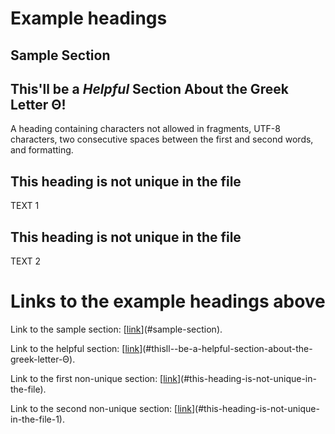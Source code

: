 # Example headings 

## Sample Section

## This'll  be a _Helpful_ Section About the Greek Letter Θ!
A heading containing characters not allowed in fragments, UTF-8 characters, two consecutive spaces between the first and second words, and formatting.

## This heading is not unique in the file

TEXT 1

## This heading is not unique in the file

TEXT 2

# Links to the example headings above

Link to the sample section: [[link](https://youtu.be/dQw4w9WgXcQ)](#sample-section).

Link to the helpful section: [[link](https://youtu.be/dQw4w9WgXcQ)](#thisll--be-a-helpful-section-about-the-greek-letter-Θ).

Link to the first non-unique section: [[link](https://youtu.be/dQw4w9WgXcQ)](#this-heading-is-not-unique-in-the-file).

Link to the second non-unique section: [[link](https://youtu.be/dQw4w9WgXcQ)](#this-heading-is-not-unique-in-the-file-1).
